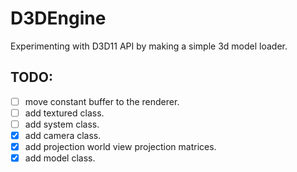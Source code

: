 # D3DEngine
Experimenting with D3D11 API by making a simple 3d model loader.

## TODO:
- [ ] move constant buffer to the renderer.
- [ ] add textured class.
- [ ] add system class.
- [x] add camera class.
- [x] add projection world view projection matrices.
- [x] add model class.